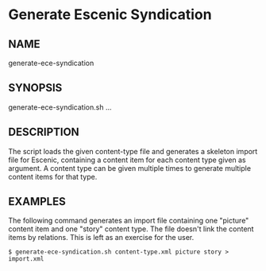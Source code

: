 # Generate Escenic Syndication

## NAME

generate-ece-syndication

## SYNOPSIS

generate-ece-syndication.sh <content-type-file> <content-type>...

## DESCRIPTION

The script loads the given content-type file and generates a skeleton import file for Escenic, containing a content item for each content type given as argument.  A content type can be given multiple times to generate multiple content items for that type.

## EXAMPLES

The following command generates an import file containing one "picture" content item and one "story" content type.  The file doesn't link the content items by relations.  This is left as an exercise for the user.

	$ generate-ece-syndication.sh content-type.xml picture story > import.xml
